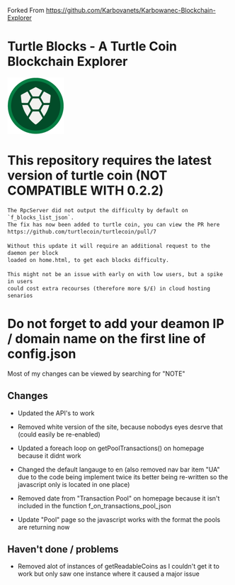 Forked From https://github.com/Karbovanets/Karbowanec-Blockchain-Explorer

# Turtle Blocks - A Turtle Coin Blockchain Explorer
![Turtle Coin Logo](/images/green_logo.png?raw=true "Turtle coin logo")
# This repository requires the latest version of turtle coin (NOT COMPATIBLE WITH 0.2.2)
    The RpcServer did not output the difficulty by default on `f_blocks_list_json`.
    The fix has now been added to turtle coin, you can view the PR here
    https://github.com/turtlecoin/turtlecoin/pull/7

    Without this update it will require an additional request to the daemon per block
    loaded on home.html, to get each blocks difficulty.

    This might not be an issue with early on with low users, but a spike in users
    could cost extra recourses (therefore more $/£) in cloud hosting senarios

# Do not forget to add your deamon IP / domain name on the first line of config.json

Most of my changes can be viewed by searching for "NOTE"

## Changes
- Updated the API's to work
- Removed white version of the site, because nobodys eyes desrve that (could easily be re-enabled)

- Updated a foreach loop on getPoolTransactions() on homepage because it didnt
    work

- Changed the default langauge to en (also removed nav bar item "UA" due to the code
    being implement twice its better being re-written so the javascript only
    is located in one place)

- Removed date from "Transaction Pool" on homepage because it isn't included
    in the function f_on_transactions_pool_json

-  Update "Pool" page so the javascript works with the format the pools are
    returning now

##  Haven't done / problems
 - Removed alot of instances of getReadableCoins as I couldn't get it to work
   but only saw one instance where it caused a major issue

